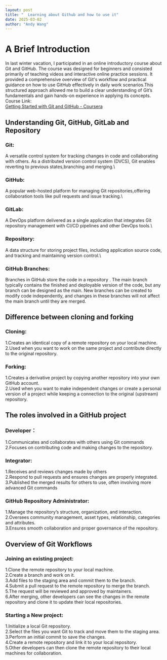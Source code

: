 ```yaml
---
layout: post
title: "  Learning about Github and how to use it"
date: 2025-03-02
author: "Andy Wang"
---
```

# A Brief Introduction 
In last winter vacation, I participated in an online introductory course about Git and GitHub. The
course was designed for beginners and consisted primarily of teaching videos and
interactive online practice sessions. It provided a comprehensive overview of Git's
workflow and practical guidance on how to use GitHub effectively in daily work
scenarios.This structured approach allowed me to build a clear understanding of
Git’s fundamentals and gain hands-on experience in applying its concepts.\
Course Link:\
[Getting Started with Git and GitHub - Coursera](https://www.coursera.org/learn/getting-started-with-git-and-github/home/module/1)


## Understanding Git, GitHub, GitLab and Repository

### Git: 
A versatile control system for tracking changes in code and collaborating with others. As a distributed version control system (DVCS), Git enables reverting to previous states,branching and merging.\
### GitHub: 
A popular web-hosted platform for managing Git repositories,offering collaboration tools like pull requests and issue tracking.\
### GitLab:
A DevOps platform delivered as a single application that integrates Git repository management with CI/CD pipelines and other DevOps tools.\
### Repository: 
A data structure for storing project files, including application source code, and tracking and maintaining version control.\
### GitHub Branches: 
Branches in GitHub store the code in a repository . The main branch typically contains the finished and deployable version of the code, but any branch can be designed as the main. New branches can be created to modify code independently, and changes in these branches will not affect the main branch until they are merged.

## Difference between cloning and forking

### Cloning:
1.Creates an identical copy of a remote repository on your local machine.\
2.Used when you want to work on the same project and contribute directly to the original repository.

### Forking:
1.Creates a derivative project by copying another repository into your own GitHub account.\
2.Used when you want to make independent changes or create a personal version of a project while keeping a connection to the original (upstream) repository.

## The roles involved in a GitHub project
 
### Developer：
1.Communicates and collaborates with others using Git commands\
2.Focuses on contributing code and making changes to the repository.

### Integrator:
1.Receives and reviews changes made by others\
2.Respond to pull requests and ensures changes are properly integrated.\
3.Published the merged results for others to use, often involving more advanced Git commands

### GitHub Repository Administrator:
1.Manage the repository’s structure, organization, and interaction.\
2.Oversees community management, asset types, relationship, categories and attributes.\
3.Ensures smooth collaboration and proper governance of the repository.

## Overview of Git Workflows

### Joining an existing project:
1.Clone the remote repository to your local machine.\
2.Create a branch and work on it.\
3.Add files to the staging area and commit them to the branch.\
4.Submit a pull request to the remote repository to merge the branch.\
5.The request will be reviewed and approved by maintainers.\
6.After merging, other developers can see the changes in the remote repository and clone it to update their local repositories.

### Starting a New project:
1.Initialize a local Git repository.\
2.Select the files you want Git to track and move them to the staging area.\
3.Perform an initial commit to save the changes.\
4.Create a remote repository and link it to your local repository.\
5.Other developers can then clone the remote repository to their local machines for collaboration.
